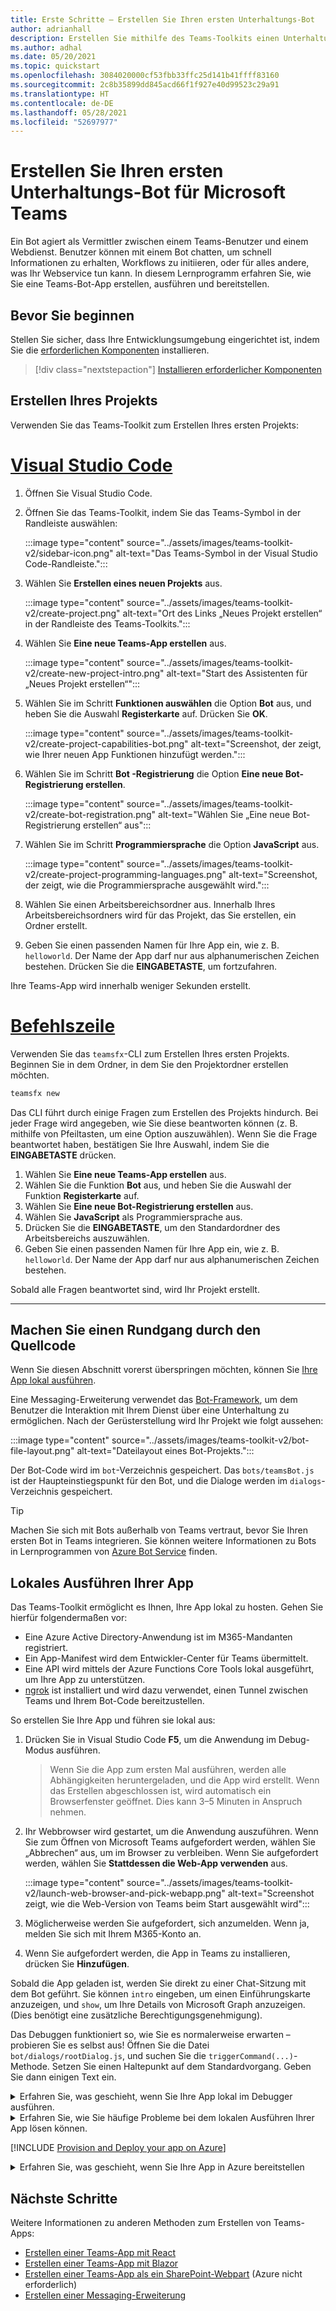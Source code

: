 ```yaml
---
title: Erste Schritte – Erstellen Sie Ihren ersten Unterhaltungs-Bot
author: adrianhall
description: Erstellen Sie mithilfe des Teams-Toolkits einen Unterhaltungs-Bot für Microsoft Teams.
ms.author: adhal
ms.date: 05/20/2021
ms.topic: quickstart
ms.openlocfilehash: 3084020000cf53fbb33ffc25d141b41ffff83160
ms.sourcegitcommit: 2c8b35899dd845acd66f1f927e40d99523c29a91
ms.translationtype: HT
ms.contentlocale: de-DE
ms.lasthandoff: 05/28/2021
ms.locfileid: "52697977"
---
```

# <a name="build-your-first-conversational-bot-for-microsoft-teams"></a>Erstellen Sie Ihren ersten Unterhaltungs-Bot für Microsoft Teams

Ein Bot agiert als Vermittler zwischen einem Teams-Benutzer und einem Webdienst.  Benutzer können mit einem Bot chatten, um schnell Informationen zu erhalten, Workflows zu initiieren, oder für alles andere, was Ihr Webservice tun kann.  In diesem Lernprogramm erfahren Sie, wie Sie eine Teams-Bot-App erstellen, ausführen und bereitstellen.

## <a name="before-you-begin"></a>Bevor Sie beginnen

Stellen Sie sicher, dass Ihre Entwicklungsumgebung eingerichtet ist, indem Sie die [erforderlichen Komponenten](prerequisites.md) installieren.

> [!div class="nextstepaction"]
> [Installieren erforderlicher Komponenten](prerequisites.md)

## <a name="create-your-project"></a>Erstellen Ihres Projekts

Verwenden Sie das Teams-Toolkit zum Erstellen Ihres ersten Projekts:

# <a name="visual-studio-code"></a>[Visual Studio Code](#tab/vscode)

1. Öffnen Sie Visual Studio Code.
1. Öffnen Sie das Teams-Toolkit, indem Sie das Teams-Symbol in der Randleiste auswählen:

    :::image type="content" source="../assets/images/teams-toolkit-v2/sidebar-icon.png" alt-text="Das Teams-Symbol in der Visual Studio Code-Randleiste.":::

1. Wählen Sie **Erstellen eines neuen Projekts** aus.

   :::image type="content" source="../assets/images/teams-toolkit-v2/create-project.png" alt-text="Ort des Links „Neues Projekt erstellen“ in der Randleiste des Teams-Toolkits.":::

1. Wählen Sie **Eine neue Teams-App erstellen** aus.

   :::image type="content" source="../assets/images/teams-toolkit-v2/create-new-project-intro.png" alt-text="Start des Assistenten für „Neues Projekt erstellen“":::

1. Wählen Sie im Schritt **Funktionen auswählen** die Option **Bot** aus, und heben Sie die Auswahl **Registerkarte** auf. Drücken Sie **OK**.

   :::image type="content" source="../assets/images/teams-toolkit-v2/create-project-capabilities-bot.png" alt-text="Screenshot, der zeigt, wie Ihrer neuen App Funktionen hinzufügt werden.":::

1. Wählen Sie im Schritt **Bot -Registrierung** die Option **Eine neue Bot-Registrierung erstellen**.

   :::image type="content" source="../assets/images/teams-toolkit-v2/create-bot-registration.png" alt-text="Wählen Sie „Eine neue Bot-Registrierung erstellen“ aus":::

1. Wählen Sie im Schritt **Programmiersprache** die Option **JavaScript** aus.

    :::image type="content" source="../assets/images/teams-toolkit-v2/create-project-programming-languages.png" alt-text="Screenshot, der zeigt, wie die Programmiersprache ausgewählt wird.":::

1. Wählen Sie einen Arbeitsbereichsordner aus.  Innerhalb Ihres Arbeitsbereichsordners wird für das Projekt, das Sie erstellen, ein Ordner erstellt.

1. Geben Sie einen passenden Namen für Ihre App ein, wie z. B. `helloworld`.  Der Name der App darf nur aus alphanumerischen Zeichen bestehen.  Drücken Sie die **EINGABETASTE**, um fortzufahren.

Ihre Teams-App wird innerhalb weniger Sekunden erstellt.

# <a name="command-line"></a>[Befehlszeile](#tab/cli)

Verwenden Sie das `teamsfx`-CLI zum Erstellen Ihres ersten Projekts.  Beginnen Sie in dem Ordner, in dem Sie den Projektordner erstellen möchten.

``` bash
teamsfx new
```

Das CLI führt durch einige Fragen zum Erstellen des Projekts hindurch.  Bei jeder Frage wird angegeben, wie Sie diese beantworten können (z. B. mithilfe von Pfeiltasten, um eine Option auszuwählen).  Wenn Sie die Frage beantwortet haben, bestätigen Sie Ihre Auswahl, indem Sie die **EINGABETASTE** drücken.

1. Wählen Sie **Eine neue Teams-App erstellen** aus.
1. Wählen Sie die Funktion **Bot** aus, und heben Sie die Auswahl der Funktion **Registerkarte** auf.
1. Wählen Sie **Eine neue Bot-Registrierung erstellen** aus.
1. Wählen Sie **JavaScript** als Programmiersprache aus.
1. Drücken Sie die **EINGABETASTE**, um den Standardordner des Arbeitsbereichs auszuwählen.
1. Geben Sie einen passenden Namen für Ihre App ein, wie z. B. `helloworld`.  Der Name der App darf nur aus alphanumerischen Zeichen bestehen.

Sobald alle Fragen beantwortet sind, wird Ihr Projekt erstellt.

---

## <a name="take-a-tour-of-the-source-code"></a>Machen Sie einen Rundgang durch den Quellcode

Wenn Sie diesen Abschnitt vorerst überspringen möchten, können Sie [Ihre App lokal ausführen](#run-your-app-locally).

Eine Messaging-Erweiterung verwendet das [Bot-Framework](https://docs.botframework.com), um dem Benutzer die Interaktion mit Ihrem Dienst über eine Unterhaltung zu ermöglichen.  Nach der Gerüsterstellung wird Ihr Projekt wie folgt aussehen:

:::image type="content" source="../assets/images/teams-toolkit-v2/bot-file-layout.png" alt-text="Dateilayout eines Bot-Projekts.":::

Der Bot-Code wird im `bot`-Verzeichnis gespeichert.  Das `bots/teamsBot.js` ist der Haupteinstiegspunkt für den Bot, und die Dialoge werden im `dialogs`-Verzeichnis gespeichert.

> [!Tip]
> Machen Sie sich mit Bots außerhalb von Teams vertraut, bevor Sie Ihren ersten Bot in Teams integrieren.  Sie können weitere Informationen zu Bots in Lernprogrammen von [Azure Bot Service](/azure/bot-service/bot-builder-basics?view=azure-bot-service-4.0&preserve-view=true) finden.

## <a name="run-your-app-locally"></a>Lokales Ausführen Ihrer App

Das Teams-Toolkit ermöglicht es Ihnen, Ihre App lokal zu hosten.  Gehen Sie hierfür folgendermaßen vor:

- Eine Azure Active Directory-Anwendung ist im M365-Mandanten registriert.
- Ein App-Manifest wird dem Entwickler-Center für Teams übermittelt.
- Eine API wird mittels der Azure Functions Core Tools lokal ausgeführt, um Ihre App zu unterstützen.
- [ngrok](https://ngrok.io) ist installiert und wird dazu verwendet, einen Tunnel zwischen Teams und Ihrem Bot-Code bereitzustellen.

So erstellen Sie Ihre App und führen sie lokal aus:

1. Drücken Sie in Visual Studio Code **F5**, um die Anwendung im Debug-Modus ausführen.

   > Wenn Sie die App zum ersten Mal ausführen, werden alle Abhängigkeiten heruntergeladen, und die App wird erstellt.  Wenn das Erstellen abgeschlossen ist, wird automatisch ein Browserfenster geöffnet.  Dies kann 3–5 Minuten in Anspruch nehmen.

1. Ihr Webbrowser wird gestartet, um die Anwendung auszuführen. Wenn Sie zum Öffnen von Microsoft Teams aufgefordert werden, wählen Sie „Abbrechen“ aus, um im Browser zu verbleiben. Wenn Sie aufgefordert werden, wählen Sie **Stattdessen die Web-App verwenden** aus.

   :::image type="content" source="../assets/images/teams-toolkit-v2/launch-web-browser-and-pick-webapp.png" alt-text="Screenshot zeigt, wie die Web-Version von Teams beim Start ausgewählt wird":::

1. Möglicherweise werden Sie aufgefordert, sich anzumelden.  Wenn ja, melden Sie sich mit Ihrem M365-Konto an.
1. Wenn Sie aufgefordert werden, die App in Teams zu installieren, drücken Sie **Hinzufügen**.

Sobald die App geladen ist, werden Sie direkt zu einer Chat-Sitzung mit dem Bot geführt.  Sie können `intro` eingeben, um einen Einführungskarte anzuzeigen, und `show`, um Ihre Details von Microsoft Graph anzuzeigen.  (Dies benötigt eine zusätzliche Berechtigungsgenehmigung).

Das Debuggen funktioniert so, wie Sie es normalerweise erwarten – probieren Sie es selbst aus! Öffnen Sie die Datei `bot/dialogs/rootDialog.js`, und suchen Sie die `triggerCommand(...)`-Methode.  Setzen Sie einen Haltepunkt auf dem Standardvorgang.  Geben Sie dann einigen Text ein.

<!-- markdownlint-disable MD033 -->
<details>
<summary>Erfahren Sie, was geschieht, wenn Sie Ihre App lokal im Debugger ausführen.</summary>

Wenn Sie F5 gedrückt haben, hat das Teams Toolkit:

1. Ihre Anwendung bei Azure Active Directory registriert.
1. Ihre Anwendung bei Microsoft Teams für das „Querladen“ registriert.
1. Ihr Anwendungs-Back-End mithilfe von [Azure Function Core Tools](/azure/azure-functions/functions-run-local?#start) lokal gestartet.
1. Einen „ngrok“-Tunnel gestartet, sodass Teams mit Ihrer App kommunizieren kann.
1. Microsoft Teams mit einem Befehl gestartet, mit dem Teams angewiesen wird, die Anwendung querzuladen.

</details>

<!-- markdownlint-disable MD033 -->
<details>
<summary>Erfahren Sie, wie Sie häufige Probleme bei dem lokalen Ausführen Ihrer App lösen können.</summary>

Um Ihre App in Teams erfolgreich auszuführen, müssen Sie ein Microsoft 365-Entwicklungskonto haben, welches das Querladen von Apps ermöglicht. Weitere Informationen zum Öffnen eines Kontos finden Sie unter [Erforderliche Komponenten](prerequisites.md#enable-sideloading).

> [!TIP]
> Überprüfen Sie vor dem Querladen Ihrer App mithilfe des [Tools für die App-Überprüfung](https://dev.teams.microsoft.com/appvalidation.html), das im Toolkit enthalten ist, ob es Probleme gibt. Beheben Sie die Probleme, um die App erfolgreich querzuladen.
</details>

[!INCLUDE [Provision and Deploy your app on Azure](~/includes/get-started/azure-provisioning-instructions.md)]

<!-- markdownlint-disable MD033 -->

<details>
<summary>Erfahren Sie, was geschieht, wenn Sie Ihre App in Azure bereitstellen</summary>

Vor der Bereitstellung wurde die Anwendung lokal ausgeführt:

1. Das Back-End wird mithilfe von _Azure Functions Core Tools_ ausgeführt.
1. Der HTTP-Endpunkt der Anwendung, an dem Microsoft Teams die Anwendung lädt, wird lokal ausgeführt.

Die Bereitstellung umfasst das Bereitstellen von Ressourcen für ein aktives Azure-Abonnement und das Bereitstellen (Hochladen) des Back-End- und des Frontend-Codes für die Anwendung in Azure. Das Back-End verwendet eine Vielzahl von Azure-Diensten, einschließlich Azure App Service und Azure Bot Service.

</details>

## <a name="next-steps"></a>Nächste Schritte

Weitere Informationen zu anderen Methoden zum Erstellen von Teams-Apps:

- [Erstellen einer Teams-App mit React](first-app-react.md)
- [Erstellen einer Teams-App mit Blazor](first-app-blazor.md)
- [Erstellen einer Teams-App als ein SharePoint-Webpart](first-app-spfx.md) (Azure nicht erforderlich)
- [Erstellen einer Messaging-Erweiterung](first-message-extension.md)
